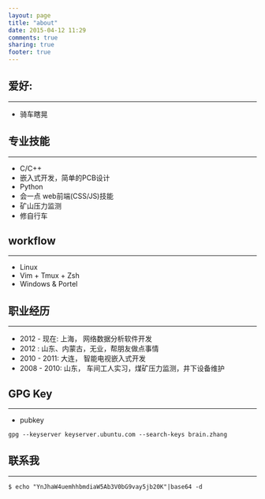 ```yaml
---
layout: page
title: "about"
date: 2015-04-12 11:29
comments: true
sharing: true
footer: true
---
```


## 爱好:

-----------------------------

* 骑车瞎晃


## 专业技能

-----------------------------

* C/C++
* 嵌入式开发，简单的PCB设计
* Python
* 会一点 web前端(CSS/JS)技能
* 矿山压力监测
* 修自行车

## workflow

-----------------------------

* Linux
* Vim + Tmux + Zsh
* Windows & Portel


## 职业经历

-----------------------------

* 2012 - 现在: 上海， 网络数据分析软件开发
* 2012       : 山东、内蒙古，无业，帮朋友做点事情
* 2010 - 2011: 大连， 智能电视嵌入式开发
* 2008 - 2010: 山东， 车间工人实习，煤矿压力监测，井下设备维护

## GPG Key
-----------------------------

* pubkey

```
gpg --keyserver keyserver.ubuntu.com --search-keys brain.zhang
```



## 联系我

-----------------------------
```
$ echo "YnJhaW4uemhhbmdiaW5Ab3V0bG9vay5jb20K"|base64 -d
```
